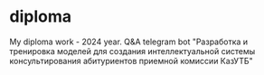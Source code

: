 # diploma
My diploma work - 2024 year.
Q&A telegram bot "Разработка и тренировка моделей для создания интеллектуальной системы консультирования абитуриентов приемной комиссии КазУТБ"
